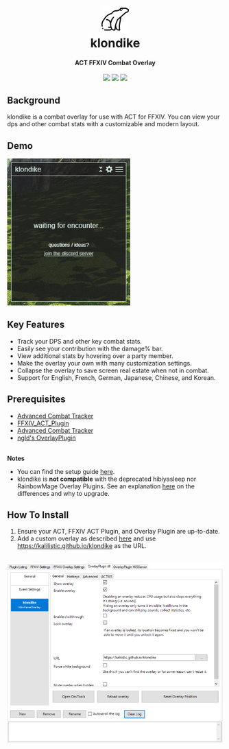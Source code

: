 <h1 align="center">
  <br><a href="https://github.com/kalilistic/klondike"><img src="img/bannerIcon.png"></a>
  <br>klondike<br>
</h1>
<h4 align="center">ACT FFXIV Combat Overlay</h4>

<p align="center">
  <a href="https://ci.appveyor.com/project/kalilistic/klondike/branch/master"><img src="https://img.shields.io/appveyor/ci/kalilistic/klondike"></a>
  <a href="https://github.com/kalilistic/klondike/blob/master/LICENSE"><img src="https://img.shields.io/github/license/kalilistic/klondike?color=lightgrey"></a>
  <a href="https://discord.gg/ftn4k7x"><img src="https://img.shields.io/badge/chat-on%20discord-7289da.svg"></a>
</p>

## Background

klondike is a combat overlay for use with ACT for FFXIV. You can view your dps and other combat stats with a customizable and modern layout.

## Demo

![image](img/demo.gif)

## Key Features

* Track your DPS and other key combat stats.
* Easily see your contribution with the damage% bar.
* View additional stats by hovering over a party member.
* Make the overlay your own with many customization settings.
* Collapse the overlay to save screen real estate when not in combat.
* Support for English, French, German, Japanese, Chinese, and Korean.

## Prerequisites

* <a href="https://github.com/EQAditu/AdvancedCombatTracker">Advanced Combat Tracker</a>
* <a href="https://github.com/ravahn/FFXIV_ACT_Plugin">FFXIV_ACT_Plugin</a>
* <a href="https://github.com/EQAditu/AdvancedCombatTracker">Advanced Combat Tracker</a>
* <a href="https://github.com/ngld/OverlayPlugin">ngld's OverlayPlugin</a>

<br>**Notes**
* You can find the setup guide <a href="https://github.com/FFXIV-ACT/setup-guide#readme">here</a>.
* klondike is **not compatible** with the deprecated hibiyasleep nor RainbowMage Overlay Plugins. See an explanation 
  <a href="https://gist.github.com/ngld/e2217563bbbe1750c0917217f136687d#what-is-the-difference-between-the-ngld-overlayplugin-and-hibiyasleep-overlayplugin">here</a> on the differences and why to upgrade.

## How To Install

1. Ensure your ACT, FFXIV ACT Plugin, and Overlay Plugin are up-to-date.
2. Add a custom overlay as described <a href="https://github.com/FFXIV-ACT/setup-guide#custom-overlays">here</a> and use https://kalilistic.github.io/klondike as the URL.

<br><img src="img/setup.png"></a>
